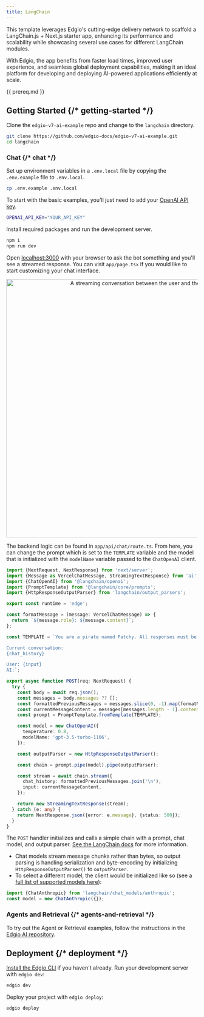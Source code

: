 ```yaml
---
title: LangChain
---
```


This template leverages Edgio's cutting-edge delivery network to scaffold a LangChain.js + Next.js starter app, enhancing its performance and scalability while showcasing several use cases for different LangChain modules.

With Edgio, the app benefits from faster load times, improved user experience, and seamless global deployment capabilities, making it an ideal platform for developing and deploying AI-powered applications efficiently at scale.

{{ prereq.md }}

## Getting Started {/* getting-started */}

Clone the `edgio-v7-ai-example` repo and change to the `langchain` directory.

```bash
git clone https://github.com/edgio-docs/edgio-v7-ai-example.git
cd langchain
```

### Chat {/* chat */}

Set up environment variables in a `.env.local` file by copying the `.env.example` file to `.env.local`.

```bash
cp .env.example .env.local
```

To start with the basic examples, you'll just need to add your [OpenAI API key](https://help.openai.com/en/articles/4936850-where-do-i-find-my-api-key).

```bash
OPENAI_API_KEY="YOUR_API_KEY"
```

Install required packages and run the development server.

```bash
npm i
npm run dev
```

Open [localhost:3000](http://localhost:3000) with your browser to ask the bot something and you'll see a streamed response. You can visit `app/page.tsx` if you would like to start customizing your chat interface.

<p align="center">
  <img
    width="680px"
    src="https://github.com/langchain-ai/langchain-nextjs-template/blob/main/public/images/chat-conversation.png?raw=true"
    alt="A streaming conversation between the user and the AI"
    loading="lazy"
  />
</p>

The backend logic can be found in `app/api/chat/route.ts`. From here, you can change the prompt which is set to the `TEMPLATE` variable and the model that is initialized with the `modelName` variable passed to the `ChatOpenAI` client.

```ts filename="app/api/chat/route.ts"
import {NextRequest, NextResponse} from 'next/server';
import {Message as VercelChatMessage, StreamingTextResponse} from 'ai';
import {ChatOpenAI} from '@langchain/openai';
import {PromptTemplate} from '@langchain/core/prompts';
import {HttpResponseOutputParser} from 'langchain/output_parsers';

export const runtime = 'edge';

const formatMessage = (message: VercelChatMessage) => {
  return `${message.role}: ${message.content}`;
};

const TEMPLATE = `You are a pirate named Patchy. All responses must be extremely verbose and in pirate dialect.

Current conversation:
{chat_history}

User: {input}
AI:`;

export async function POST(req: NextRequest) {
  try {
    const body = await req.json();
    const messages = body.messages ?? [];
    const formattedPreviousMessages = messages.slice(0, -1).map(formatMessage);
    const currentMessageContent = messages[messages.length - 1].content;
    const prompt = PromptTemplate.fromTemplate(TEMPLATE);

    const model = new ChatOpenAI({
      temperature: 0.8,
      modelName: 'gpt-3.5-turbo-1106',
    });

    const outputParser = new HttpResponseOutputParser();

    const chain = prompt.pipe(model).pipe(outputParser);

    const stream = await chain.stream({
      chat_history: formattedPreviousMessages.join('\n'),
      input: currentMessageContent,
    });

    return new StreamingTextResponse(stream);
  } catch (e: any) {
    return NextResponse.json({error: e.message}, {status: 500});
  }
}
```

The `POST` handler initializes and calls a simple chain with a prompt, chat model, and output parser. [See the LangChain docs](https://js.langchain.com/docs/applications/expression_language/cookbook#prompttemplate--llm--outputparser) for more information.

- Chat models stream message chunks rather than bytes, so output parsing is handling serialization and byte-encoding by initializing `HttpResponseOutputParser()` to `outputParser`.
- To select a different model, the client would be initialized like so (see a [full list of supported models here](https://js.langchain.com/docs/modules/model_io/models/)):

```ts
import {ChatAnthropic} from 'langchain/chat_models/anthropic';
const model = new ChatAnthropic({});
```

### Agents and Retrieval {/* agents-and-retrieval */}

To try out the Agent or Retrieval examples, follow the instructions in the [Edgio AI repository](https://github.com/Edgio/edgio-ai).

## Deployment {/* deployment */}

[Install the Edgio CLI](https://docs.edg.io/applications/v7/develop/cli) if you haven't already. Run your development server with `edgio dev`:

```bash
edgio dev
```

Deploy your project with `edgio deploy`:

```bash
edgio deploy
```
